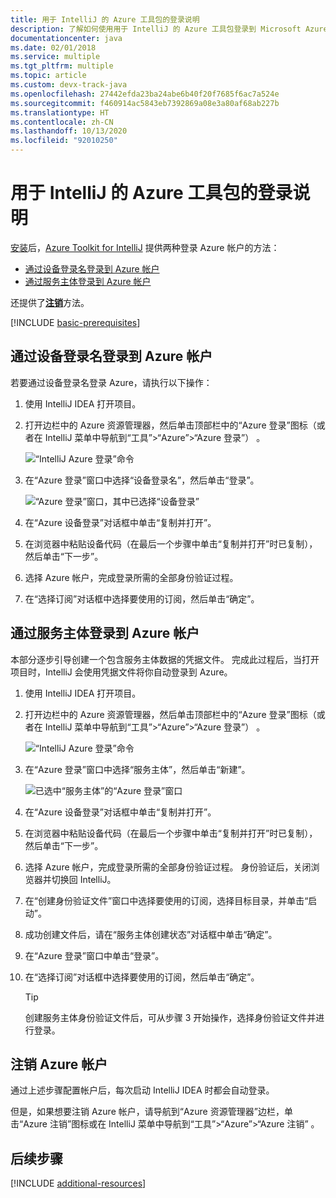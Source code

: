 ```yaml
---
title: 用于 IntelliJ 的 Azure 工具包的登录说明
description: 了解如何使用用于 IntelliJ 的 Azure 工具包登录到 Microsoft Azure。
documentationcenter: java
ms.date: 02/01/2018
ms.service: multiple
ms.tgt_pltfrm: multiple
ms.topic: article
ms.custom: devx-track-java
ms.openlocfilehash: 27442efda23ba24abe6b40f20f7685f6ac7a524e
ms.sourcegitcommit: f460914ac5843eb7392869a08e3a80af68ab227b
ms.translationtype: HT
ms.contentlocale: zh-CN
ms.lasthandoff: 10/13/2020
ms.locfileid: "92010250"
---
```

# <a name="sign-in-instructions-for-the-azure-toolkit-for-intellij"></a>用于 IntelliJ 的 Azure 工具包的登录说明

[安装](https://www.jetbrains.com/help/idea/managing-plugins.html)后，[Azure Toolkit for IntelliJ](https://plugins.jetbrains.com/plugin/8053) 提供两种登录 Azure 帐户的方法：

  - [通过设备登录名登录到 Azure 帐户](#sign-in-to-your-azure-account-by-device-login)
  - [通过服务主体登录到 Azure 帐户](#sign-in-to-your-azure-account-by-service-principal)

还提供了[**注销**](#sign-out-of-your-azure-account)方法。

[!INCLUDE [basic-prerequisites](includes/basic-prerequisites.md)]

## <a name="sign-in-to-your-azure-account-by-device-login"></a>通过设备登录名登录到 Azure 帐户

若要通过设备登录名登录 Azure，请执行以下操作：

1. 使用 IntelliJ IDEA 打开项目。

1. 打开边栏中的 Azure 资源管理器，然后单击顶部栏中的“Azure 登录”图标（或者在 IntelliJ 菜单中导航到“工具”>“Azure”>“Azure 登录”）  。

   ![“IntelliJ Azure 登录”命令][I01]

1. 在“Azure 登录”窗口中选择“设备登录名”，然后单击“登录”。  

   ![“Azure 登录”窗口，其中已选择“设备登录”][I02]

1. 在“Azure 设备登录”对话框中单击“复制并打开”。 

1. 在浏览器中粘贴设备代码（在最后一个步骤中单击“复制并打开”时已复制），然后单击“下一步”。 

1. 选择 Azure 帐户，完成登录所需的全部身份验证过程。

1. 在“选择订阅”对话框中选择要使用的订阅，然后单击“确定”。 


## <a name="sign-in-to-your-azure-account-by-service-principal"></a>通过服务主体登录到 Azure 帐户

本部分逐步引导创建一个包含服务主体数据的凭据文件。 完成此过程后，当打开项目时，IntelliJ 会使用凭据文件将你自动登录到 Azure。

1. 使用 IntelliJ IDEA 打开项目。

1. 打开边栏中的 Azure 资源管理器，然后单击顶部栏中的“Azure 登录”图标（或者在 IntelliJ 菜单中导航到“工具”>“Azure”>“Azure 登录”）  。

   ![“IntelliJ Azure 登录”命令][I01]

1. 在“Azure 登录”窗口中选择“服务主体”，然后单击“新建”。  

   ![已选中“服务主体”的“Azure 登录”窗口][A02]

1. 在“Azure 设备登录”对话框中单击“复制并打开”。 

1. 在浏览器中粘贴设备代码（在最后一个步骤中单击“复制并打开”时已复制），然后单击“下一步”。 

1. 选择 Azure 帐户，完成登录所需的全部身份验证过程。 身份验证后，关闭浏览器并切换回 IntelliJ。

1. 在“创建身份验证文件”窗口中选择要使用的订阅，选择目标目录，并单击“启动”。 

1. 成功创建文件后，请在“服务主体创建状态”对话框中单击“确定”。 

1. 在“Azure 登录”窗口中单击“登录”。  

1. 在“选择订阅”对话框中选择要使用的订阅，然后单击“确定”。 

   > [!TIP]
   > 创建服务主体身份验证文件后，可从步骤 3 开始操作，选择身份验证文件并进行登录。

## <a name="sign-out-of-your-azure-account"></a>注销 Azure 帐户

通过上述步骤配置帐户后，每次启动 IntelliJ IDEA 时都会自动登录。 

但是，如果想要注销 Azure 帐户，请导航到“Azure 资源管理器”边栏，单击“Azure 注销”图标或在 IntelliJ 菜单中导航到“工具”>“Azure”>“Azure 注销” 。


## <a name="next-steps"></a>后续步骤

[!INCLUDE [additional-resources](includes/additional-resources.md)]

<!-- URL List -->

<!-- IMG List -->

[I01]: media/sign-in-instructions/I01.png
[I02]: media/sign-in-instructions/I02.png

[A02]: media/sign-in-instructions/A02.png

